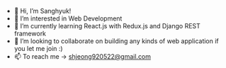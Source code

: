 - 👋 Hi, I’m Sanghyuk!
- 👀 I’m interested in Web Development
- 🌱 I’m currently learning React.js with Redux.js and Django REST framework 
- 💞️ I’m looking to collaborate on building any kinds of web application if you let me join :)
- 📫 To reach me  -> shjeong920522@gmail.com

<!---
shjeong92/shjeong92 is a ✨ special ✨ repository because its `README.md` (this file) appears on your GitHub profile.
You can click the Preview link to take a look at your changes.
--->

